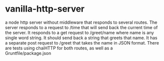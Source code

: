 # vanilla-http-server
a node http server without middleware that responds to several routes. 
The server responds to a request to /time that will send back the current time of the server.
It responds to a get request to /greet/name where name is any single word string. It should send back a string that greets that name.
It has a separate post request to /greet that takes the name in JSON format.
There are tests using chaiHTTP for both routes, as well as a Gruntfile/package.json
